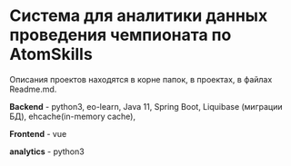 # Система для аналитики данных проведения чемпионата по AtomSkills


Описания проектов находятся в корне папок, в проектах, в файлах Readme.md.

**Backend** - python3, eo-learn, Java 11, Spring Boot, Liquibase (миграции БД), ehcache(in-memory cache), 

**Frontend** - vue

**analytics** - python3